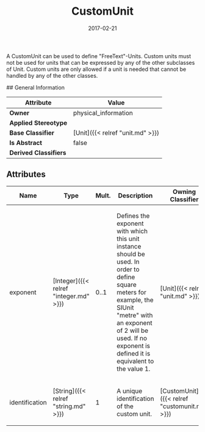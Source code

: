 ﻿---
title: CustomUnit
toc: false
type: specs
date: "2017-02-21"
draft: false
specification: VEC
version: 1.1.3
documentType: "Recommendation"
elementType: Class
classes:
  - CustomUnit
menu_name: vec-1.1.3
---
<p>A CustomUnit can be used to define "FreeText"-Units. Custom units must not be used for units that can be expressed by any of the other subclasses of Unit. Custom units are only allowed if a unit  is needed that cannot be handled by any of the other classes.  </p>
## General Information

| Attribute               | Value |
|-------------------------|-------|
| **Owner**               | physical_information |
| **Applied Stereotype**  |   |
| **Base Classifier**     | [Unit]({{< relref "unit.md" >}})<br/>  |
| **Is Abstract**         | false |
| **Derived Classifiers** |   |

## Attributes
|  Name  |  Type  |  Mult.  |  Description  |  Owning Classifier  |
|--------|--------|---------|---------------|--------------|
|exponent | [Integer]({{< relref "integer.md" >}}) | 0..1 | <p> Defines the exponent with which this unit instance should be used. In order to define square meters for example, the SIUnit &quot;metre&quot; with an exponent of 2 will be used. If no exponent is defined it is equivalent to the value 1.      </p> | [Unit]({{< relref "unit.md" >}}) |
|identification | [String]({{< relref "string.md" >}}) | 1 | <p>A unique identification of the custom unit.  </p> | [CustomUnit]({{< relref "customunit.md" >}}) |

